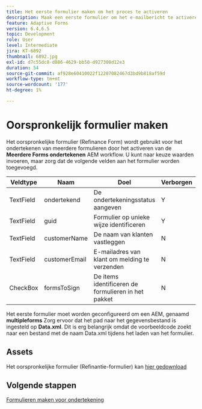 ```yaml
---
title: Het eerste formulier maken om het proces te activeren
description: Maak een eerste formulier om het e-mailbericht te activeren en het ondertekeningsproces te starten.
feature: Adaptive Forms
version: 6.4,6.5
topic: Development
role: User
level: Intermediate
jira: KT-6892
thumbnail: 6892.jpg
exl-id: d7c55dc8-d886-4629-bb50-d927308d12e3
duration: 54
source-git-commit: af928e60410022f12207082467d3bd9b818af59d
workflow-type: tm+mt
source-wordcount: '177'
ht-degree: 1%

---
```


# Oorspronkelijk formulier maken

Het oorspronkelijke formulier (Refinance Form) wordt gebruikt voor het ondertekenen van meerdere formulieren door het activeren van de **Meerdere Forms ondertekenen** AEM workflow. U kunt naar keuze waarden invoeren, maar zorg dat de volgende velden aan het formulier worden toegevoegd.

| Veldtype | Naam | Doel | Verborgen | Standaardwaarde |
| ------------------------|---------------------------------------|--------------------|--------|----------------- |
| TextField | ondertekend | De ondertekeningsstatus aangeven | Y | N |
| TextField | guid | Formulier op unieke wijze identificeren | Y | 3889 |
| TextField | customerName | De naam van klanten vastleggen | N |
| TextField | customerEmail | E-mailadres van klant om melding te verzenden | N |
| CheckBox | formsToSign | De items identificeren de formulieren in het pakket | N |

Het eerste formulier moet worden geconfigureerd om een AEM, genaamd **multipleforms**
Zorg ervoor dat het pad naar het gegevensbestand is ingesteld op **Data.xml**. Dit is erg belangrijk omdat de voorbeeldcode zoekt naar een bestand met de naam Data.xml tijdens het laden van het formulier.

## Assets

Het oorspronkelijke formulier (Refinantie-formulier) kan [hier gedownload](assets/refinance-form.zip)

## Volgende stappen

[Formulieren maken voor ondertekening](./create-forms-for-signing.md)
